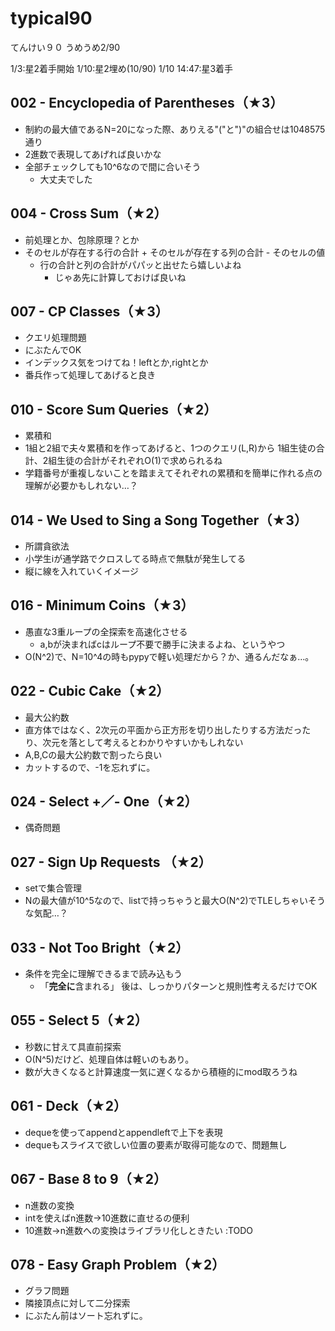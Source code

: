 # typical90

てんけい９０ うめうめ2/90

1/3:星2着手開始
1/10:星2埋め(10/90)
1/10 14:47:星3着手

## 002 - Encyclopedia of Parentheses（★3）
* 制約の最大値であるN=20になった際、ありえる"("と")"の組合せは1048575通り
* 2進数で表現してあげれば良いかな
* 全部チェックしても10^6なので間に合いそう
  * 大丈夫でした

## 004 - Cross Sum（★2）
* 前処理とか、包除原理？とか
* そのセルが存在する行の合計 + そのセルが存在する列の合計 - そのセルの値
  * 行の合計と列の合計がパパッと出せたら嬉しいよね
    * じゃあ先に計算しておけば良いね

## 007 - CP Classes（★3）
* クエリ処理問題
* にぶたんでOK
* インデックス気をつけてね！leftとか,rightとか
* 番兵作って処理してあげると良き

## 010 - Score Sum Queries（★2）
* 累積和
* 1組と2組で夫々累積和を作ってあげると、1つのクエリ(L,R)から
1組生徒の合計、2組生徒の合計がそれぞれO(1)で求められるね
* 学籍番号が重複しないことを踏まえてそれぞれの累積和を簡単に作れる点の理解が必要かもしれない…？

## 014 - We Used to Sing a Song Together（★3）
* 所謂貪欲法
* 小学生iが通学路でクロスしてる時点で無駄が発生してる
* 縦に線を入れていくイメージ

## 016 - Minimum Coins（★3）
* 愚直な3重ループの全探索を高速化させる
  * a,bが決まればcはループ不要で勝手に決まるよね、というやつ
* O(N^2)で、N=10^4の時もpypyで軽い処理だから？か、通るんだなぁ…。

## 022 - Cubic Cake（★2）
* 最大公約数
* 直方体ではなく、2次元の平面から正方形を切り出したりする方法だったり、次元を落として考えるとわかりやすいかもしれない
* A,B,Cの最大公約数で割ったら良い
* カットするので、-1を忘れずに。

## 024 - Select +／- One（★2）
* 偶奇問題

## 027 - Sign Up Requests （★2）
* setで集合管理
* Nの最大値が10^5なので、listで持っちゃうと最大O(N^2)でTLEしちゃいそうな気配…？

## 033 - Not Too Bright（★2）
* 条件を完全に理解できるまで読み込もう
  * 「**完全に**含まれる」
後は、しっかりパターンと規則性考えるだけでOK

## 055 - Select 5（★2）
* 秒数に甘えて具直前探索
* O(N^5)だけど、処理自体は軽いのもあり。
* 数が大きくなると計算速度一気に遅くなるから積極的にmod取ろうね

## 061 - Deck（★2）
* dequeを使ってappendとappendleftで上下を表現
* dequeもスライスで欲しい位置の要素が取得可能なので、問題無し

## 067 - Base 8 to 9（★2）
* n進数の変換
* intを使えばn進数→10進数に直せるの便利
* 10進数→n進数への変換はライブラリ化しときたい :TODO

## 078 - Easy Graph Problem（★2）
* グラフ問題
* 隣接頂点に対して二分探索
* にぶたん前はソート忘れずに。